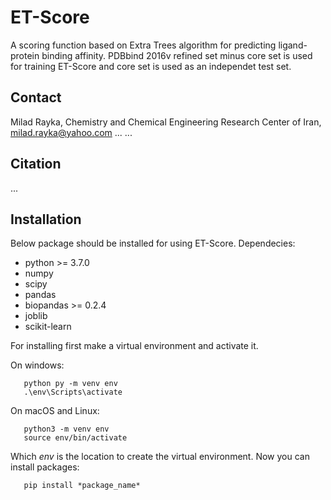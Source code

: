 # ET-Score
A scoring function based on Extra Trees algorithm for predicting ligand-protein binding affinity. PDBbind 2016v refined set minus core set is used for training ET-Score and core set is used as an independet test set. 
## Contact 
Milad Rayka, Chemistry and Chemical Engineering Research Center of Iran, milad.rayka@yahoo.com
...
...
## Citation
...
## Installation
Below package should be installed for using ET-Score.
Dependecies:

* python >= 3.7.0
* numpy 
* scipy
* pandas
* biopandas >= 0.2.4
* joblib
* scikit-learn  
  
For installing first make a virtual environment and activate it.  
  
On windows:                                                                                                                               
```
   python py -m venv env
   .\env\Scripts\activate
```
  
On macOS and Linux:                                                                                                                       
```
   python3 -m venv env
   source env/bin/activate
```
  
Which *env* is the location to create the virtual environment. Now you can install packages: 
```
   pip install *package_name*
```

